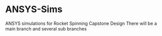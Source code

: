 # ANSYS-Sims
ANSYS simulations for Rocket Spinning Capstone Design
There will be a main branch and several sub branches
